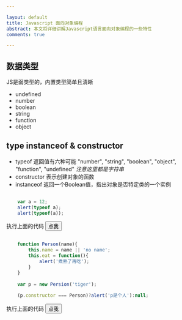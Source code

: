 ```yaml
---

layout: default
title: Javascript 面向对象编程
abstract: 本文将详细讲解Javascript语言面向对象编程的一些特性
comments: true

---
```


## 数据类型

JS是弱类型的，内置类型简单且清晰

- undefined
- number
- boolean
- string
- function
- object 


## type instanceof & constructor

- typeof 返回值有六种可能 "number", "string", "boolean", "object", "function", "undefined" _注意这里都是字符串_
- constructor 表示创建对象的函数
- instanceof 返回一个Boolean值，指出对象是否特定类的一个实例

```javascript
	
	var a = 12;
	alert(typeof a);
	alert(typeof(a));

```

执行上面的代码
<input type="button" onClick="f1()" value="点我" />
<script type="text/javascript">
function f1(){
   var a = 12;
   alert(typeof a);
   alert(typeof(a));
}
</script>


```javascript

	function Person(name){
		this.name = name || 'no name';	
		this.eat = function(){
			alert('煮熟了再吃');
		}
	}
	
	var p = new Persion('tiger');
	
	(p.constructor === Person)?alert('p是个人'):null;

```

执行上面的代码
<input type="button" onClick="f2()" value="点我"/>
<script type="text/javascript">
function Person(name){
 this.name = name || "no name";	
  this.eat = function(){
   alert("煮熟了再吃");
  }
}
function f2(){
  var p = new Persion("tiger");	
  (p.constructor === Person)?alert("p是个人"):null;
}
</script>

